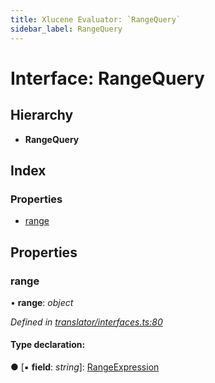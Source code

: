 ```yaml
---
title: Xlucene Evaluator: `RangeQuery`
sidebar_label: RangeQuery
---
```


# Interface: RangeQuery

## Hierarchy

* **RangeQuery**

## Index

### Properties

* [range](rangequery.md#range)

## Properties

###  range

• **range**: *object*

*Defined in [translator/interfaces.ts:80](https://github.com/terascope/teraslice/blob/fd211a8bb/packages/xlucene-evaluator/src/translator/interfaces.ts#L80)*

#### Type declaration:

● \[▪ **field**: *string*\]: [RangeExpression](rangeexpression.md)
